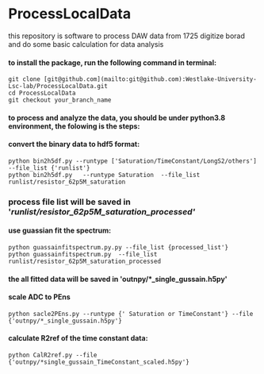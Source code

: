 # ProcessLocalData

this repository is software to process DAW data from 1725 digitize borad and do some basic calculation for data analysis

#### to install the package, run the following command in terminal:

```
git clone [git@github.com](mailto:git@github.com):Westlake-University-Lsc-lab/ProcessLocalData.git
cd ProcessLocalData
git checkout your_branch_name
```

#### to process and analyze the data, you should be under **python3.8** environment, the folowing is the steps:

#### convert the binary data to hdf5 format:

```
python bin2h5df.py --runtype ['Saturation/TimeConstant/LongS2/others'] --file_list {'runlist'}
python bin2h5df.py   --runtype Saturation  --file_list runlist/resistor_62p5M_saturation
```

### process file list will be saved in '_runlist/resistor_62p5M_saturation_processed'_

#### use guassian fit the spectrum:

```
python guassainfitspectrum.py.py --file_list {processed_list'}
python guassainfitspectrum.py  --file_list runlist/resistor_62p5M_saturation_processed
```

#### the all fitted data will be saved in 'outnpy/\*\_single_gussain.h5py'

#### scale ADC to PEns

```
python sacle2PEns.py --runtype {' Saturation or TimeConstant'} --file {'outnpy/*_single_gussain.h5py'}
```

#### calculate R2ref of the time constant data:

```
python CalR2ref.py --file  {'outnpy/*single_gussain_TimeConstant_scaled.h5py'}
```

